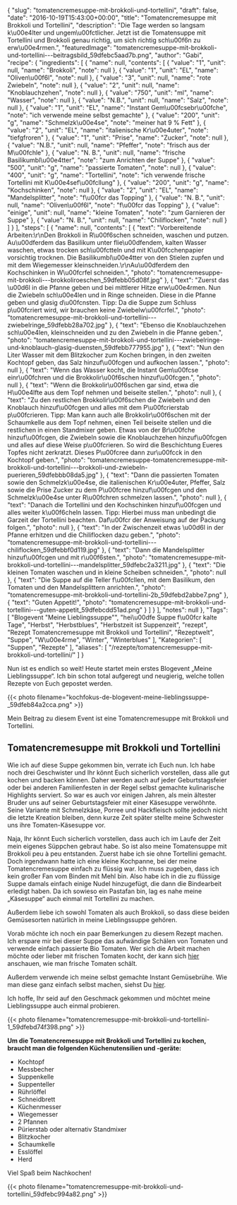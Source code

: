 {
    "slug": "tomatencremesuppe-mit-brokkoli-und-tortellini",
    "draft": false,
    "date": "2016-10-19T15:43:00+00:00",
    "title": "Tomatencremesuppe mit Brokkoli und Tortellini",
    "description": "Die Tage werden so langsam k\u00e4lter und ungem\u00fctlicher. Jetzt ist die Tomatensuppe mit Tortellini und Brokkoli genau richtig, um sich richtig sch\u00f6n zu erw\u00e4rmen.",
    "featuredImage": "tomatencremesuppe-mit-brokkoli-und-tortellini---beitragsbild_59dfebc5aad7b.png",
    "author": "Gabi",
    "recipe": {
        "ingredients": [
            {
                "name": null,
                "contents": [
                    {
                        "value": "1",
                        "unit": null,
                        "name": "Brokkoli",
                        "note": null
                    },
                    {
                        "value": "1",
                        "unit": "EL",
                        "name": "Oliven\u00f6l",
                        "note": null
                    },
                    {
                        "value": "3",
                        "unit": null,
                        "name": "rote Zwiebeln",
                        "note": null
                    },
                    {
                        "value": "2",
                        "unit": null,
                        "name": "Knoblauchzehen",
                        "note": null
                    },
                    {
                        "value": "750",
                        "unit": "ml",
                        "name": "Wasser",
                        "note": null
                    },
                    {
                        "value": "N.B.",
                        "unit": null,
                        "name": "Salz",
                        "note": null
                    },
                    {
                        "value": "1",
                        "unit": "EL",
                        "name": "Instant Gem\u00fcsebr\u00fche",
                        "note": "ich verwende meine selbst gemachte"
                    },
                    {
                        "value": "200",
                        "unit": "g",
                        "name": "Schmelzk\u00e4se",
                        "note": "meiner hat 9 % Fett"
                    },
                    {
                        "value": "2",
                        "unit": "EL",
                        "name": "italienische Kr\u00e4uter",
                        "note": "tiefgfroren"
                    },
                    {
                        "value": "1",
                        "unit": "Prise",
                        "name": "Zucker",
                        "note": null
                    },
                    {
                        "value": "N.B.",
                        "unit": null,
                        "name": "Pfeffer",
                        "note": "frisch aus der M\u00fchle"
                    },
                    {
                        "value": "N. B.",
                        "unit": null,
                        "name": "frische Basilikumbl\u00e4tter",
                        "note": "zum Anrichten der Suppe"
                    },
                    {
                        "value": "500",
                        "unit": "g",
                        "name": "passierte Tomaten",
                        "note": null
                    },
                    {
                        "value": "400",
                        "unit": "g",
                        "name": "Tortellini",
                        "note": "ich verwende frische Tortellini mit K\u00e4sef\u00fcllung"
                    },
                    {
                        "value": "200",
                        "unit": "g",
                        "name": "Kochschinken",
                        "note": null
                    },
                    {
                        "value": "2",
                        "unit": "EL",
                        "name": "Mandelsplitter",
                        "note": "f\u00fcr das Topping"
                    },
                    {
                        "value": "N. B.",
                        "unit": null,
                        "name": "Oliven\u00f6l",
                        "note": "f\u00fcr das Topping"
                    },
                    {
                        "value": "einige",
                        "unit": null,
                        "name": "kleine Tomaten",
                        "note": "zum Garnieren der Suppe"
                    },
                    {
                        "value": "N. B.",
                        "unit": null,
                        "name": "Chiliflocken",
                        "note": null
                    }
                ]
            }
        ],
        "steps": [
            {
                "name": null,
                "contents": [
                    {
                        "text": "Vorbereitende Arbeiten:\r\nDen Brokkoli in R\u00f6schen schneiden, waschen und putzen. Au\u00dferdem das Basilikum unter flie\u00dfendem, kalten Wasser waschen, etwas trocken sch\u00fctteln und mit K\u00fcchenpapier vorsichtig trocknen. Die Basilikumbl\u00e4tter von den Stielen zupfen und mit dem Wiegemesser kleinschneiden.\r\nAu\u00dferdem den Kochschinken in W\u00fcrfel schneiden.",
                        "photo": "tomatencremesuppe-mit-brokkoli---brokkoliroeschen_59dfebb05d08f.jpg"
                    },
                    {
                        "text": "Zuerst das \u00d6l in die Pfanne geben und bei mittlerer Hitze erw\u00e4rmen. Nun die Zwiebeln sch\u00e4len und in Ringe schneiden. Diese in die Pfanne geben und glasig d\u00fcnsten. Tipp: Da die Suppe zum Schluss p\u00fcriert wird, wir brauchen keine Zwiebelw\u00fcrfel.",
                        "photo": "tomatencremesuppe-mit-brokkoli-und-tortellini---zwiebelringe_59dfebb28a702.jpg"
                    },
                    {
                        "text": "Ebenso die Knoblauchzehen sch\u00e4len, kleinschneiden und zu den Zwiebeln in die Pfanne geben.",
                        "photo": "tomatencremesuppe-mit-brokkoli-und-tortellini---zwiebelringe-und-knoblauch-glasig-duensten_59dfebb777955.jpg"
                    },
                    {
                        "text": "Nun den Liter Wasser mit dem Blitzkocher zum Kochen bringen, in den zweiten Kochtopf geben, das Salz hinzuf\u00fcgen und aufkochen lassen.",
                        "photo": null
                    },
                    {
                        "text": "Wenn das Wasser kocht, die Instant Gem\u00fcse einr\u00fchren und die Brokkolir\u00f6schen hinzuf\u00fcgen.",
                        "photo": null
                    },
                    {
                        "text": "Wenn die Brokkolir\u00f6schen gar sind, etwa die H\u00e4lfte aus dem Topf nehmen und beiseite stellen.",
                        "photo": null
                    },
                    {
                        "text": "Zu den restlichen Brokkolir\u00f6schen die Zwiebeln und den Knoblauch hinzuf\u00fcgen und alles mit dem P\u00fcrierstab p\u00fcrieren. Tipp: Man kann auch alle Brokkolir\u00f6schen mit der Schaumkelle aus dem Topf nehmen, einen Teil beiseite stellen und die restlichen in einen Standmixer geben. Etwas von der Br\u00fche hinzuf\u00fcgen, die Zwiebeln sowie die Knoblauchzehen hinzuf\u00fcgen und alles auf diese Weise p\u00fcrieren. So wird die Beschichtung Eueres Topfes nicht zerkratzt. Dieses P\u00fcree dann zur\u00fcck in den Kochtopf geben.",
                        "photo": "tomatencremesuppe-tomatencremesuppe-mit-brokkoli-und-tortellini---brokkoli-und-zwiebeln-puerieren_59dfebbb08da5.jpg"
                    },
                    {
                        "text": "Dann die passierten Tomaten sowie den Schmelzk\u00e4se, die italienischen Kr\u00e4uter, Pfeffer, Salz sowie die Prise Zucker zu dem P\u00fcree hinzuf\u00fcgen und den Schmelzk\u00e4se unter R\u00fchren schmelzen lassen.",
                        "photo": null
                    },
                    {
                        "text": "Danach die Tortellini und den Kochschinken hinzuf\u00fcgen und alles weiter k\u00f6cheln lassen. Tipp: Hierbei muss man unbedingt die Garzeit der Tortellini beachten. Daf\u00fcr der Anweisung auf der Packung folgen.",
                        "photo": null
                    },
                    {
                        "text": "In der Zwischenzeit etwas \u00d6l in der Pfanne erhitzen und die Chiliflocken dazu geben.",
                        "photo": "tomatencremesuppe-mit-brokkoli-und-tortellini---chiliflocken_59dfebbf0d119.jpg"
                    },
                    {
                        "text": "Dann die Mandelsplitter hinzuf\u00fcgen und mit r\u00f6sten.",
                        "photo": "tomatencremesuppe-mit-brokkoli-und-tortellini---mandelsplitter_59dfebc2a3211.jpg"
                    },
                    {
                        "text": "Die kleinen Tomaten waschen und in kleine Scheiben schneiden.",
                        "photo": null
                    },
                    {
                        "text": "Die Suppe auf die Teller f\u00fcllen, mit dem Basilikum, den Tomaten und den Mandelsplittern anrichten.",
                        "photo": "tomatencremesuppe-mit-brokkoli-und-tortellini-2b_59dfebd2abbe7.png"
                    },
                    {
                        "text": "Guten Appetit!",
                        "photo": "tomatencremesuppe-mit-brokkoli-und-tortellini---guten-appetit_59dfebcdd51ad.png"
                    }
                ]
            }
        ],
        "notes": null
    },
    "Tags": [
        "Blogevent \"Meine Lieblingssuppe\"",
        "hei\u00dfe Suppe f\u00fcr kalte Tage",
        "Herbst",
        "Herbstblues",
        "Herbstzeit ist Suppenzeit",
        "rezept",
        "Rezept Tomatencremesuppe mit Brokkoli und Tortellini",
        "Rezeptwelt",
        "Suppe",
        "W\u00e4rme",
        "Winter",
        "Winterblues"
    ],
    "Kategorien": [
        "Suppen",
        "Rezepte"
    ],
    "aliases": [
        "\/rezepte\/tomatencremesuppe-mit-brokkoli-und-tortellini\/"
    ]
}

Nun ist es endlich so weit! Heute startet mein erstes Blogevent &#8222;Meine Lieblingssuppe&#8220;. Ich bin schon total aufgeregt und neugierig, welche tollen Rezepte von Euch gepostet werden.

{{< photo filename="kochfokus-de-blogevent-meine-lieblingssuppe-_59dfeb84a2cca.png" >}}

Mein Beitrag zu diesem Event ist eine Tomatencremesuppe mit Brokkoli und Tortellini.

## Tomatencremesuppe mit Brokkoli und Tortellini

Wie ich auf diese Suppe gekommen bin, verrate ich Euch nun. Ich habe noch drei Geschwister und Ihr könnt Euch sicherlich vorstellen, dass alle gut kochen und backen können. Daher werden auch auf jeder Geburtstagsfeier oder bei anderen Familienfesten in der Regel selbst gemachte kulinarische Highlights serviert. So war es auch vor einigen Jahren, als mein ältester Bruder uns auf seiner Geburtstagsfeier mit einer Käsesuppe verwöhnte. Seine Variante mit Schmelzkäse, Porree und Hackfleisch sollte jedoch nicht die letzte Kreation bleiben, denn kurze Zeit später stellte meine Schwester uns ihre Tomaten-Käsesuppe vor.

Naja, Ihr könnt Euch sicherlich vorstellen, dass auch ich im Laufe der Zeit mein eigenes Süppchen gebraut habe. So ist also meine Tomatensuppe mit Brokkoli peu à peu entstanden. Zuerst habe ich sie ohne Tortellini gemacht. Doch irgendwann hatte ich eine kleine Kochpanne, bei der meine Tomatencremesuppe einfach zu flüssig war. Ich muss zugeben, dass ich kein großer Fan vom Binden mit Mehl bin. Also habe ich in die zu flüssige Suppe damals einfach einige Nudel hinzugefügt, die dann die Bindearbeit erledigt haben. Da ich sowieso ein Pastafan bin, lag es nahe meine &#8222;Käsesuppe&#8220; auch einmal mit Tortellini zu machen.

Außerdem liebe ich sowohl Tomaten als auch Brokkoli, so dass diese beiden Gemüsesorten natürlich in meine Lieblingssuppe gehören.

Vorab möchte ich noch ein paar Bemerkungen zu diesem Rezept machen. Ich erspare mir bei dieser Suppe das aufwändige Schälen von Tomaten und verwende einfach passierte Bio Tomaten. Wer sich die Arbeit machen möchte oder lieber mit frischen Tomaten kocht, der kann sich [hier][1] anschauen, wie man frische Tomaten schält.

Außerdem verwende ich meine selbst gemachte Instant Gemüsebrühe. Wie man diese ganz einfach selbst machen, siehst Du [hier][2].

Ich hoffe, Ihr seid auf den Geschmack gekommen und möchtet meine Lieblingssuppe auch einmal probieren.

{{< photo filename="tomatencremesuppe-mit-brokkoli-und-tortellini-1_59dfebd74f398.png" >}}

**Um die Tomatencremesuppe mit Brokkoli und Tortellini zu kochen, braucht man die folgenden Küchenutensilien und -geräte:**

 * Kochtopf
 * Messbecher
 * Suppenkelle
 * Suppenteller
 * Rührlöffel
 * Schneidbrett
 * Küchenmesser
 * Wiegemesser
 * 2 Pfannen
 * Pürierstab oder alternativ Standmixer
 * Blitzkocher
 * Schaumkelle
 * Esslöffel
 * Herd

Viel Spaß beim Nachkochen!


{{< photo filename="tomatencremesuppe-mit-brokkoli-und-tortellini_59dfebc994a82.png" >}}

 [1]: https://kochfokus.de/rezepte/cremige-liebesapfelsuppe/
 [2]: https://kochfokus.de/rezepte/do-it-yourself-gemuesebruehepulver/